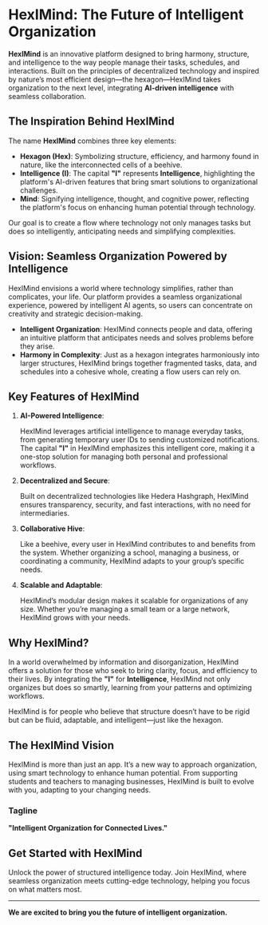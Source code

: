 # **HexIMind: The Future of Intelligent Organization**

**HexIMind** is an innovative platform designed to bring harmony, structure, and intelligence to the way people manage their tasks, schedules, and interactions. Built on the principles of decentralized technology and inspired by nature’s most efficient design—the hexagon—HexIMind takes organization to the next level, integrating **AI-driven intelligence** with seamless collaboration.

## **The Inspiration Behind HexIMind**

The name **HexIMind** combines three key elements:

- **Hexagon (Hex)**: Symbolizing structure, efficiency, and harmony found in nature, like the interconnected cells of a beehive.
- **Intelligence (I)**: The capital **"I"** represents **Intelligence**, highlighting the platform's AI-driven features that bring smart solutions to organizational challenges.
- **Mind**: Signifying intelligence, thought, and cognitive power, reflecting the platform's focus on enhancing human potential through technology.

Our goal is to create a flow where technology not only manages tasks but does so intelligently, anticipating needs and simplifying complexities.

## **Vision: Seamless Organization Powered by Intelligence**

HexIMind envisions a world where technology simplifies, rather than complicates, your life. Our platform provides a seamless organizational experience, powered by intelligent AI agents, so users can concentrate on creativity and strategic decision-making.

- **Intelligent Organization**: HexIMind connects people and data, offering an intuitive platform that anticipates needs and solves problems before they arise.
- **Harmony in Complexity**: Just as a hexagon integrates harmoniously into larger structures, HexIMind brings together fragmented tasks, data, and schedules into a cohesive whole, creating a flow users can rely on.

## **Key Features of HexIMind**

1. **AI-Powered Intelligence**:

   HexIMind leverages artificial intelligence to manage everyday tasks, from generating temporary user IDs to sending customized notifications. The capital **"I"** in HexIMind emphasizes this intelligent core, making it a one-stop solution for managing both personal and professional workflows.

2. **Decentralized and Secure**:

   Built on decentralized technologies like Hedera Hashgraph, HexIMind ensures transparency, security, and fast interactions, with no need for intermediaries.

3. **Collaborative Hive**:

   Like a beehive, every user in HexIMind contributes to and benefits from the system. Whether organizing a school, managing a business, or coordinating a community, HexIMind adapts to your group’s specific needs.

4. **Scalable and Adaptable**:

   HexIMind’s modular design makes it scalable for organizations of any size. Whether you’re managing a small team or a large network, HexIMind grows with your needs.

## **Why HexIMind?**

In a world overwhelmed by information and disorganization, HexIMind offers a solution for those who seek to bring clarity, focus, and efficiency to their lives. By integrating the **"I"** for **Intelligence**, HexIMind not only organizes but does so smartly, learning from your patterns and optimizing workflows.

HexIMind is for people who believe that structure doesn’t have to be rigid but can be fluid, adaptable, and intelligent—just like the hexagon.

## **The HexIMind Vision**

HexIMind is more than just an app. It’s a new way to approach organization, using smart technology to enhance human potential. From supporting students and teachers to managing businesses, HexIMind is built to evolve with you, adapting to your changing needs.

### **Tagline**

**"Intelligent Organization for Connected Lives."**

## **Get Started with HexIMind**

Unlock the power of structured intelligence today. Join HexIMind, where seamless organization meets cutting-edge technology, helping you focus on what matters most.

---

**We are excited to bring you the future of intelligent organization.**
